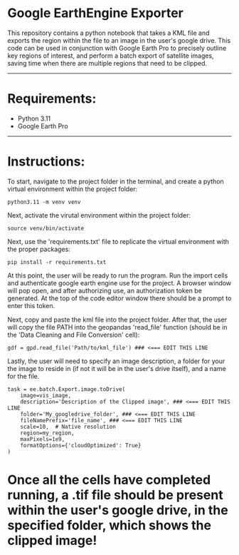 # Google EarthEngine Exporter

This repository contains a python notebook that takes a KML file and exports the region within the file to an image in the user's google drive. This code can be used in conjunction with Google Earth Pro to precisely outline key regions of interest, and perform a batch export of satellite images, saving time when there are multiple regions that need to be clipped.

---
# Requirements:
- Python 3.11
- Google Earth Pro
---
# Instructions:
To start, navigate to the project folder in the terminal, and create a python virtual environment within the project folder:
```
python3.11 -m venv venv
```
Next, activate the virutal environment within the project folder:
```
source venv/bin/activate
```

Next, use the 'requirements.txt' file to replicate the virtual environment with the proper packages:
```
pip install -r requirements.txt
```
At this point, the user will be ready to run the program. Run the import cells and authenticate google earth engine use for the project. A browser window will pop open, and after authorizing use, an authorization token be generated. At the top of the code editor window there should be a prompt to enter this token.

Next, copy and paste the kml file into the project folder.
After that, the user will copy the file PATH into the geopandas 'read_file' function (should be in the 'Data Cleaning and File Conversion' cell):
```
gdf = gpd.read_file('Path/to/kml_file') ### <=== EDIT THIS LINE
```


Lastly, the user will need to specify an image description, a folder for your the image to reside in (if not it will be in the user's drive itself), and a name for the file.

```
task = ee.batch.Export.image.toDrive(
    image=vis_image,
    description='Description of the Clipped image', ### <=== EDIT THIS LINE
    folder='My_googledrive_folder', ### <=== EDIT THIS LINE
    fileNamePrefix='file_name', ### <=== EDIT THIS LINE
    scale=10,  # Native resolution
    region=my_region,
    maxPixels=1e9,
    formatOptions={'cloudOptimized': True}
)
```
# Once all the cells have completed running, a .tif file should be present within the user's google drive, in the specified folder, which shows the clipped image!

